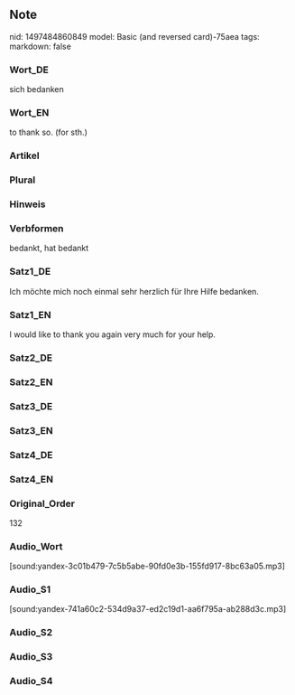 ## Note
nid: 1497484860849
model: Basic (and reversed card)-75aea
tags: 
markdown: false

### Wort_DE
sich bedanken

### Wort_EN
to thank so. (for sth.)

### Artikel


### Plural


### Hinweis


### Verbformen
bedankt, hat bedankt

### Satz1_DE
Ich möchte mich noch einmal sehr herzlich für Ihre Hilfe bedanken.

### Satz1_EN
I would like to thank you again very much for your help.

### Satz2_DE


### Satz2_EN


### Satz3_DE


### Satz3_EN


### Satz4_DE


### Satz4_EN


### Original_Order
132

### Audio_Wort
[sound:yandex-3c01b479-7c5b5abe-90fd0e3b-155fd917-8bc63a05.mp3]

### Audio_S1
[sound:yandex-741a60c2-534d9a37-ed2c19d1-aa6f795a-ab288d3c.mp3]

### Audio_S2


### Audio_S3


### Audio_S4

